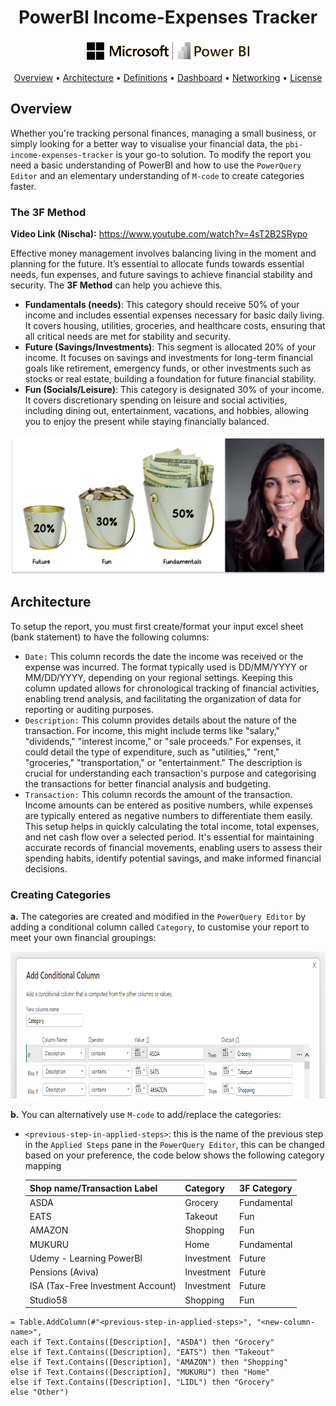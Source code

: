 <h1 align="center">PowerBI Income-Expenses Tracker</a></h1>



<p align='center'>
<img src="Resources/powerbi.png" style="height:35px" alt="un_badge" border="0">
</p>
<p align="center">
  <a href="#overview">Overview</a> •
  <a href="#architecture">Architecture</a> •
  <a href="#definitions">Definitions</a> •
  <a href="#dashboard">Dashboard</a> •
  <a href="#networking">Networking</a> •
  <a href="#license">License</a>
</p>




## Overview

Whether you're tracking personal finances, managing a small business, or simply looking for a better way to visualise your financial data, the `pbi-income-expenses-tracker` is your go-to solution. To modify the report you need a basic understanding of PowerBI and how to use the `PowerQuery Editor` and an elementary understanding of `M-code` to create categories faster.

### The 3F Method 

**Video Link (Nischa):** https://www.youtube.com/watch?v=4sT2B2SRypo

Effective money management involves balancing living in the moment and planning for the future. It’s essential to allocate funds towards essential needs, fun expenses, and future savings to achieve financial stability and security. The **3F Method** can help you achieve this.

- **Fundamentals (needs)**: This category should receive 50% of your income and includes essential expenses necessary for basic daily living. It covers housing, utilities, groceries, and healthcare costs, ensuring that all critical needs are met for stability and security.
- **Future (Savings/Investments)**: This segment is allocated 20% of your income. It focuses on savings and investments for long-term financial goals like retirement, emergency funds, or other investments such as stocks or real estate, building a foundation for future financial stability.
- **Fun (Socials/Leisure)**: This category is designated 30% of your income. It covers discretionary spending on leisure and social activities, including dining out, entertainment, vacations, and hobbies, allowing you to enjoy the present while staying financially balanced.



<img src="Resources\3fmethod.png" style="zoom: 50%;" />

## Architecture

To setup the report, you must first create/format your input excel sheet (bank statement) to have the following columns:

- `Date:` This column records the date the income was received or the expense was incurred. The format typically used is DD/MM/YYYY or MM/DD/YYYY, depending on your regional settings. Keeping this column updated allows for chronological tracking of financial activities, enabling trend analysis, and facilitating the organization of data for reporting or auditing purposes.
- `Description:` This column provides details about the nature of the transaction. For income, this might include terms like "salary," "dividends," "interest income," or "sale proceeds." For expenses, it could detail the type of expenditure, such as "utilities," "rent," "groceries," "transportation," or "entertainment." The description is crucial for understanding each transaction's purpose and categorising the transactions for better financial analysis and budgeting.
- `Transaction:` This column records the amount of the transaction. Income amounts can be entered as positive numbers, while expenses are typically entered as negative numbers to differentiate them easily. This setup helps in quickly calculating the total income, total expenses, and net cash flow over a selected period. It's essential for maintaining accurate records of financial movements, enabling users to assess their spending habits, identify potential savings, and make informed financial decisions.

### Creating Categories

**a.** The categories are created and modified in the `PowerQuery Editor` by adding a conditional column called `Category`, to customise your report to meet your own financial groupings:

<p align='center'>
<img src="Resources/category.png" style="height:235px" alt="un_badge" border="0">
</p>

**b.** You can alternatively use `M-code` to add/replace the categories:

- `<previous-step-in-applied-steps>`: this is the name of the previous step in the `Applied Steps` pane in the `PowerQuery Editor`, this can be changed based on your preference, the code below shows the following category mapping

  | Shop name/Transaction Label       | Category   | 3F Category |
  | --------------------------------- | ---------- | ----------- |
  | ASDA                              | Grocery    | Fundamental |
  | EATS                              | Takeout    | Fun         |
  | AMAZON                            | Shopping   | Fun         |
  | MUKURU                            | Home       | Fundamental |
  | Udemy - Learning PowerBI          | Investment | Future      |
  | Pensions (Aviva)                  | Investment | Future      |
  | ISA (Tax-Free Investment Account) | Investment | Future      |
  | Studio58                          | Shopping   | Fun         |
  
  

```m-code
= Table.AddColumn(#"<previous-step-in-applied-steps>", "<new-column-name>", 
each if Text.Contains([Description], "ASDA") then "Grocery" 
else if Text.Contains([Description], "EATS") then "Takeout" 
else if Text.Contains([Description], "AMAZON") then "Shopping" 
else if Text.Contains([Description], "MUKURU") then "Home" 
else if Text.Contains([Description], "LIDL") then "Grocery"
else "Other")
```























